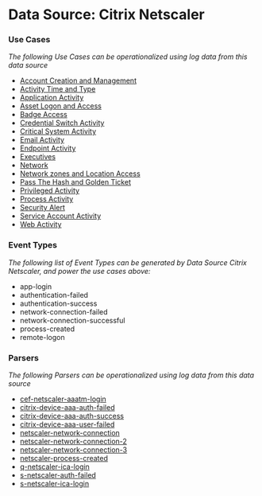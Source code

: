 Data Source: Citrix Netscaler
=============================

### Use Cases

_The following Use Cases can be operationalized using log data from this data source_

* [Account Creation and Management](usecase_account_creation_and_management.md)
* [Activity Time  and Type](usecase_activity_time__and_type.md)
* [Application Activity](usecase_application_activity.md)
* [Asset Logon and Access](usecase_asset_logon_and_access.md)
* [Badge Access](usecase_badge_access.md)
* [Credential Switch Activity](usecase_credential_switch_activity.md)
* [Critical System Activity](usecase_critical_system_activity.md)
* [Email Activity](usecase_email_activity.md)
* [Endpoint Activity](usecase_endpoint_activity.md)
* [Executives](usecase_executives.md)
* [Network](usecase_network.md)
* [Network zones and Location Access](usecase_network_zones_and_location_access.md)
* [Pass The Hash and Golden Ticket](usecase_pass_the_hash_and_golden_ticket.md)
* [Privileged Activity](usecase_privileged_activity.md)
* [Process Activity](usecase_process_activity.md)
* [Security Alert](usecase_security_alert.md)
* [Service Account Activity](usecase_service_account_activity.md)
* [Web Activity](usecase_web_activity.md)


### Event Types

_The following list of Event Types can be generated by Data Source Citrix Netscaler, and power the use cases above:_

- app-login
- authentication-failed
- authentication-success
- network-connection-failed
- network-connection-successful
- process-created
- remote-logon


### Parsers

_The following Parsers can be operationalized using log data from this data source_

* [cef-netscaler-aaatm-login](parserContent_cef-netscaler-aaatm-login.md)
* [citrix-device-aaa-auth-failed](parserContent_citrix-device-aaa-auth-failed.md)
* [citrix-device-aaa-auth-success](parserContent_citrix-device-aaa-auth-success.md)
* [citrix-device-aaa-user-failed](parserContent_citrix-device-aaa-user-failed.md)
* [netscaler-network-connection](parserContent_netscaler-network-connection.md)
* [netscaler-network-connection-2](parserContent_netscaler-network-connection-2.md)
* [netscaler-network-connection-3](parserContent_netscaler-network-connection-3.md)
* [netscaler-process-created](parserContent_netscaler-process-created.md)
* [q-netscaler-ica-login](parserContent_q-netscaler-ica-login.md)
* [s-netscaler-auth-failed](parserContent_s-netscaler-auth-failed.md)
* [s-netscaler-ica-login](parserContent_s-netscaler-ica-login.md)
